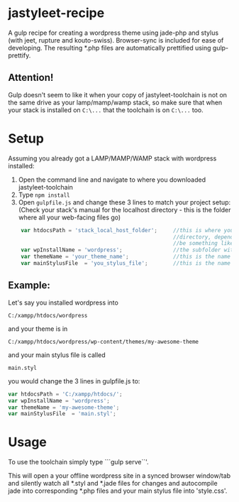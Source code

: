 # jastyleet-recipe
A gulp recipe for creating a wordpress theme using jade-php and stylus (with jeet, rupture and kouto-swiss).
Browser-sync is included for ease of developing. The resulting *.php files are automatically prettified using
gulp-prettify.

## Attention!
Gulp doesn't seem to like it when your copy of jastyleet-toolchain is not on the same drive as your lamp/mamp/wamp stack,
so make sure that when your stack is installed on ```C:\...``` that the toolchain is on ```C:\...``` too.

# Setup

Assuming you already got a LAMP/MAMP/WAMP stack with wordpress installed:

1.  Open the command line and navigate to where you downloaded jastyleet-toolchain
2.  Type ```npm install```
2.  Open ```gulpfile.js``` and change these 3 lines to match your project setup:
    (Check your stack's manual for the localhost directory - this is the folder where all your web-facing files go)
  
```javascript
    var htdocsPath = 'stack_local_host_folder';     //this is where your lamp/mamp/wamp stack has it's localhost
                                                    //directory, depending on what stack you use it could
                                                    //be something like "C:/wamp/www/"
    var wpInstallName = 'wordpress';                //the subfolder within your 'htdocs' where wordpress is installed
    var themeName = 'your_theme_name';              //this is the name of your theme folder
    var mainStylusFile  = 'you_stylus_file';        //this is the name of your main stylus file
```
## Example:
Let's say you installed wordpress into

```
C:/xampp/htdocs/wordpress
```

and your theme is in

```
C:/xampp/htdocs/wordpress/wp-content/themes/my-awesome-theme
```
and your main stylus file is called 
```
main.styl
```
you would change the 3 lines in gulpfile.js to:
```javascript
var htdocsPath = 'C:/xampp/htdocs/';
var wpInstallName = 'wordpress';
var themeName = 'my-awesome-theme';
var mainStylusFile  = 'main.styl';
```

# Usage
To use the toolchain simply type ```gulp serve``'.

This will open a your offline wordpress site in a synced browser window/tab and silently watch all *.styl and *.jade files
for changes and autocompile jade into corresponding *.php files and your main stylus file into 'style.css'.
    


